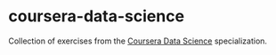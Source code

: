 # coursera-data-science

Collection of exercises from the [Coursera Data Science](https://www.coursera.org/specializations/jhu-data-science) specialization.
